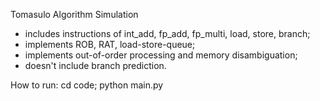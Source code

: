 Tomasulo Algorithm Simulation
* includes instructions of int_add, fp_add, fp_multi, load, store, branch;
* implements ROB, RAT, load-store-queue;
* implements out-of-order processing and memory disambiguation; 
* doesn't include branch prediction.

How to run:
cd code;
python main.py
